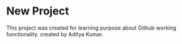# New Project
This project was created for learning purpose about Github working functionality.
created by Aditya Kumar.